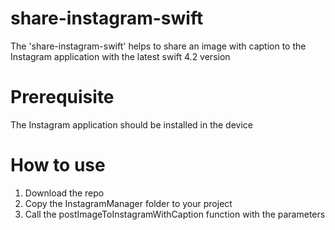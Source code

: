 # share-instagram-swift
The 'share-instagram-swift' helps to share an image with caption to the Instagram application with the latest swift 4.2 version

# Prerequisite
The Instagram application should be installed in the device

# How to use
1. Download the repo
2. Copy the InstagramManager folder to your project
3. Call the postImageToInstagramWithCaption function with the parameters


